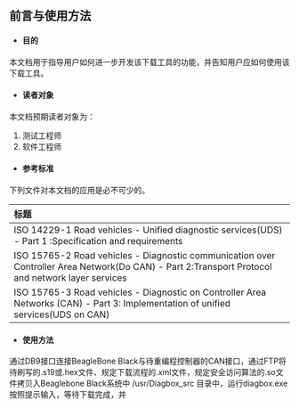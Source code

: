 ## 前言与使用方法

* #### 目的

本文档用于指导用户如何进一步开发该下载工具的功能，并告知用户应如何使用该下载工具。

* #### 读者对象

本文档预期读者对象为：

1. 测试工程师
2. 软件工程师

* #### 参考标准

下列文件对本文档的应用是必不可少的。

| 标题 |
| :--- |
| ISO 14229-1 Road vehicles - Unified diagnostic services\(UDS\) - Part 1 :Specification and requirements |
| ISO 15765-2 Road vehicles - Diagnostic communication over Controller Area Network\(Do CAN\) - Part 2:Transport Protocol and network layer services |
| ISO 15765-3 Road vehicles - Diagnostic on Controller Area Networks \(CAN\) - Part 3: Implementation of unified services\(UDS on CAN\) |

* #### 使用方法

通过DB9接口连接BeagleBone Black与待重编程控制器的CAN接口，通过FTP将待刷写的.s19或.hex文件、规定下载流程的.xml文件，规定安全访问算法的.so文件拷贝入Beaglebone Black系统中 /usr/Diagbox\_src 目录中，运行diagbox.exe 按照提示输入，等待下载完成，并

